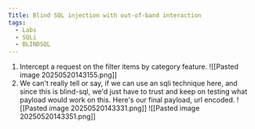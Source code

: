 ```yaml
---
Title: Blind SQL injection with out-of-band interaction
tags:
  - Labs
  - SQLi
  - BLINDSQL
---
```

1. Intercept a request on the filter items by category feature.
![[Pasted image 20250520143155.png]]
2. We can't really tell or say, if we can use an sqli technique here, and since this is blind-sql, we'd just have to trust and keep on testing what payload would work on this.
Here's our final payload, url encoded.
![[Pasted image 20250520143331.png]]
![[Pasted image 20250520143351.png]]


